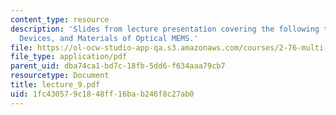 ```yaml
---
content_type: resource
description: 'Slides from lecture presentation covering the following topics: Functionality,
  Devices, and Materials of Optical MEMS.'
file: https://ol-ocw-studio-app-qa.s3.amazonaws.com/courses/2-76-multi-scale-system-design-fall-2004/1fc430579c1848ff16bab246f8c27ab0_lecture_9.pdf
file_type: application/pdf
parent_uid: dba74ca1-bd7c-18fb-5dd6-f634aaa79cb7
resourcetype: Document
title: lecture_9.pdf
uid: 1fc43057-9c18-48ff-16ba-b246f8c27ab0
---
```

